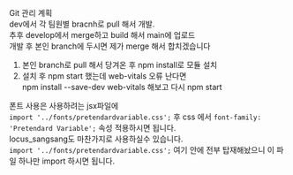 Git 관리 계획   
dev에서 각 팀원별 bracnh로 pull 해서 개발.   
추후 develop에서 merge하고 build 해서 main에 업로드   
개발 후 본인 branch에 두시면 제가 merge 해서 합치겠습니다  

1. 본인 branch로 pull 해서 당겨온 후 npm install로 모듈 설치   
2. 설치 후 npm start 했는데 web-vitals 오류 난다면   
npm install --save-dev web-vitals 해보고 다시 npm start   

폰트 사용은 사용하려는 jsx파일에   
`import '../fonts/pretendardvariable.css';` 후 css 에서 `font-family: 'Pretendard Variable';` 속성 적용하시면 됩니다.   
locus_sangsang도 마찬가지로 사용하실수 있습니다.   
`import '../fonts/pretendardvariable.css';` 여기 안에 전부 탑재해놨으니 이 파일 하나만 import 하시면 됩니다.   

